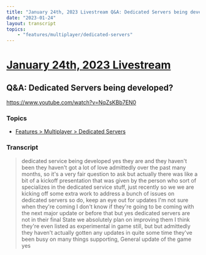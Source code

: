 ```yaml
---
title: "January 24th, 2023 Livestream Q&A: Dedicated Servers being developed?"
date: "2023-01-24"
layout: transcript
topics:
    - "features/multiplayer/dedicated-servers"
---
```

# [January 24th, 2023 Livestream](../2023-01-24.md)
## Q&A: Dedicated Servers being developed?
https://www.youtube.com/watch?v=NqZsKBb7EN0

### Topics
* [Features > Multiplayer > Dedicated Servers](../topics/features/multiplayer/dedicated-servers.md)

### Transcript

> dedicated service being developed yes they are and they haven't been they haven't got a lot of love admittedly over the past many months, so it's a very fair question to ask but actually there was like a bit of a kickoff presentation that was given by the person who sort of specializes in the dedicated service stuff, just recently so we we are kicking off some extra work to address a bunch of issues on dedicated servers so do, keep an eye out for updates I'm not sure when they're coming I don't know if they're going to be coming with the next major update or before that but yes dedicated servers are not in their final State we absolutely plan on improving them I think they're even listed as experimental in game still, but but admittedly they haven't actually gotten any updates in quite some time they've been busy on many things supporting, General update of the game yes
